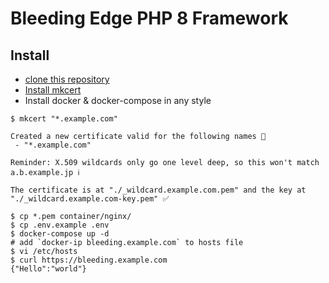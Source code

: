 # Bleeding Edge PHP 8 Framework

## Install

- [clone this repository](https://github.com/il-m-yamagishi/bleeding)
- [Install mkcert](https://github.com/FiloSottile/mkcert)
- Install docker & docker-compose in any style

```
$ mkcert "*.example.com"

Created a new certificate valid for the following names 📜
 - "*.example.com"

Reminder: X.509 wildcards only go one level deep, so this won't match a.b.example.jp ℹ️

The certificate is at "./_wildcard.example.com.pem" and the key at "./_wildcard.example.com-key.pem" ✅

$ cp *.pem container/nginx/
$ cp .env.example .env
$ docker-compose up -d
# add `docker-ip bleeding.example.com` to hosts file
$ vi /etc/hosts
$ curl https://bleeding.example.com
{"Hello":"world"}
```
